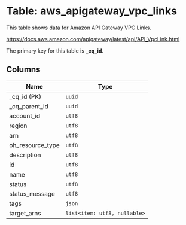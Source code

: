 # Table: aws_apigateway_vpc_links

This table shows data for Amazon API Gateway VPC Links.

https://docs.aws.amazon.com/apigateway/latest/api/API_VpcLink.html

The primary key for this table is **_cq_id**.

## Columns

| Name          | Type          |
| ------------- | ------------- |
|_cq_id (PK)|`uuid`|
|_cq_parent_id|`uuid`|
|account_id|`utf8`|
|region|`utf8`|
|arn|`utf8`|
|oh_resource_type|`utf8`|
|description|`utf8`|
|id|`utf8`|
|name|`utf8`|
|status|`utf8`|
|status_message|`utf8`|
|tags|`json`|
|target_arns|`list<item: utf8, nullable>`|